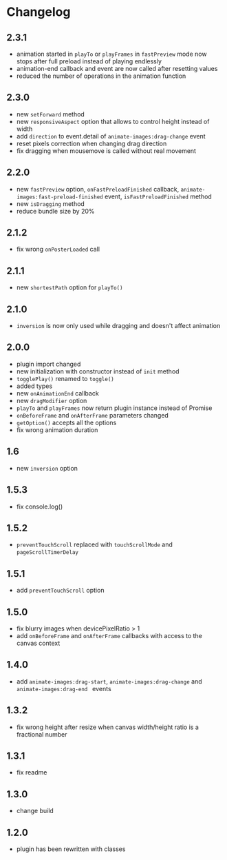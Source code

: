 # Changelog
## 2.3.1
- animation started in ```playTo``` or ```playFrames``` in ```fastPreview``` mode now stops 
  after full preload instead of playing endlessly
- animation-end callback and event are now called after resetting values
- reduced the number of operations in the animation function
## 2.3.0
- new ```setForward``` method
- new ```responsiveAspect``` option that allows to control height instead of width
- add ```direction``` to event.detail of ```animate-images:drag-change``` event
- reset pixels correction when changing drag direction
- fix dragging when mousemove is called without real movement
## 2.2.0
- new ```fastPreview``` option, ```onFastPreloadFinished``` callback, 
  ```animate-images:fast-preload-finished``` event, ```isFastPreloadFinished``` method
- new ```isDragging``` method
- reduce bundle size by 20%
## 2.1.2
- fix wrong ```onPosterLoaded``` call
## 2.1.1
- new ```shortestPath``` option for ```playTo()```
## 2.1.0
- ```inversion``` is now only used while dragging and doesn't affect animation
## 2.0.0
- plugin import changed
- new initialization with constructor instead of ```init``` method
- ```togglePlay()``` renamed to ```toggle()```
- added types
- new ```onAnimationEnd``` callback
- new ```dragModifier``` option  
- ```playTo``` and ```playFrames``` now return plugin instance instead of Promise
- ```onBeforeFrame``` and ```onAfterFrame``` parameters changed
- ```getOption()``` accepts all the options
- fix wrong animation duration
## 1.6 
- new ```inversion``` option
## 1.5.3
- fix console.log()
## 1.5.2
- ```preventTouchScroll``` replaced with ```touchScrollMode``` and ```pageScrollTimerDelay```
## 1.5.1
- add ```preventTouchScroll``` option
## 1.5.0
- fix blurry images when devicePixelRatio > 1
- add ```onBeforeFrame``` and ```onAfterFrame``` callbacks with access to the
  canvas context
## 1.4.0
- add ```animate-images:drag-start```, ```animate-images:drag-change``` and
  ```animate-images:drag-end ``` events
## 1.3.2
- fix wrong height after resize when canvas width/height ratio is
  a fractional number
## 1.3.1
- fix readme
## 1.3.0
- change build
## 1.2.0
- plugin has been rewritten with classes
